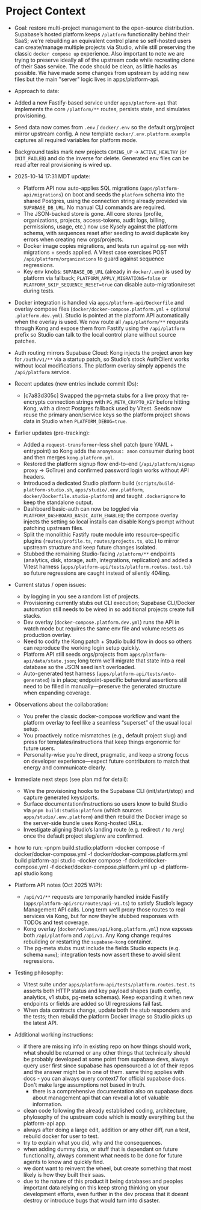 # Project Context

- Goal: restore multi-project management to the open-source distribution. Supabase’s hosted platform keeps `/platform` functionality behind their SaaS; we’re rebuilding an equivalent control plane so self-hosted users can create/manage multiple projects via Studio, while still preserving the classic `docker compose up` experience. Also important to note we are trying to preserve ideally all of the upstream code while recreating clone of their Saas service. The code should be clean, as little hacks as possible. We have made some changes from upstream by adding new files but the main "server" logic lives in apps/platform-api.
- Approach to date:
- Added a new Fastify-based service under `apps/platform-api` that implements the core `/platform/**` routes, persists state, and simulates provisioning.
- Seed data now comes from `.env` / `docker/.env` so the default org/project mirror upstream config. A new template `docker/.env.platform.example` captures all required variables for platform mode.
- Background tasks mark new projects `COMING_UP` → `ACTIVE_HEALTHY` (or `INIT_FAILED`) and do the inverse for delete. Generated env files can be read after real provisioning is wired up.
- 2025-10-14 17:31 MDT update:
  - Platform API now auto-applies SQL migrations (`apps/platform-api/migrations`) on boot and seeds the `platform` schema into the shared Postgres, using the connection string already provided via `SUPABASE_DB_URL`. No manual CLI commands are required.
  - The JSON-backed store is gone. All core stores (profile, organizations, projects, access-tokens, audit logs, billing, permissions, usage, etc.) now use Kysely against the platform schema, with sequences reset after seeding to avoid duplicate key errors when creating new orgs/projects.
  - Docker image copies migrations, and tests run against `pg-mem` with migrations + seeds applied. A Vitest case exercises POST `/api/platform/organizations` to guard against sequence regressions.
  - Key env knobs: `SUPABASE_DB_URL` (already in `docker/.env`) is used by platform via fallback; `PLATFORM_APPLY_MIGRATIONS=false` or `PLATFORM_SKIP_SEQUENCE_RESET=true` can disable auto-migration/reset during tests.
- Docker integration is handled via `apps/platform-api/Dockerfile` and overlay compose files (`docker/docker-compose.platform.yml` + optional `.platform.dev.yml`). Studio is pointed at the platform API automatically when the overlay is used. We now route all `/api/platform/**` requests through Kong and expose them from Fastify using the `/api/platform` prefix so Studio can talk to the local control plane without source patches.
- Auth routing mirrors Supabase Cloud: Kong injects the project anon key for `/auth/v1/**` via a startup patch, so Studio’s stock AuthClient works without local modifications. The platform overlay simply appends the `/api/platform` service.
- Recent updates (new entries include commit IDs):
  - [c7a83d305c] Swapped the pg-meta stubs for a live proxy that re-encrypts connection strings with `PG_META_CRYPTO_KEY` before hitting Kong, with a direct Postgres fallback used by Vitest. Seeds now reuse the primary anon/service keys so the platform project shows data in Studio when `PLATFORM_DEBUG=true`.
- Earlier updates (pre-tracking):
  - Added a `request-transformer`-less shell patch (pure YAML + entrypoint) so Kong adds the `anonymous: anon` consumer during boot and then merges `kong.platform.yml`.
  - Restored the platform signup flow end-to-end (`/api/platform/signup` proxy → GoTrue) and confirmed password login works without API headers.
  - Introduced a dedicated Studio platform build (`scripts/build-platform-studio.sh`, `apps/studio/.env.platform`, `docker/Dockerfile.studio-platform`) and taught `.dockerignore` to keep the standalone output.
  - Dashboard basic-auth can now be toggled via `PLATFORM_DASHBOARD_BASIC_AUTH_ENABLED`; the compose overlay injects the setting so local installs can disable Kong’s prompt without patching upstream files.
  - Split the monolithic Fastify route module into resource-specific plugins (`routes/profile.ts`, `routes/projects.ts`, etc.) to mirror upstream structure and keep future changes isolated.
  - Stubbed the remaining Studio-facing `/platform/**` endpoints (analytics, disk, storage, auth, integrations, replication) and added a Vitest harness (`apps/platform-api/tests/platform.routes.test.ts`) so future regressions are caught instead of silently 404ing.
- Current status / open issues:
  - by logging in you see a random list of projects. 
  - Provisioning currently stubs out CLI execution; Supabase CLI/Docker automation still needs to be wired in so additional projects create full stacks.
  - Dev overlay (`docker-compose.platform.dev.yml`) runs the API in watch mode but requires the same env file and volume resets as production overlay.
  - Need to codify the Kong patch + Studio build flow in docs so others can reproduce the working login setup quickly.
  - Platform API still seeds orgs/projects from `apps/platform-api/data/state.json`; long term we’ll migrate that state into a real database so the JSON seed isn’t overloaded.
  - Auto-generated test harness (`apps/platform-api/tests/auto-generated`) is in place; endpoint-specific behavioral assertions still need to be filled in manually—preserve the generated structure when expanding coverage.
- Observations about the collaboration:
  - You prefer the classic docker-compose workflow and want the platform overlay to feel like a seamless “superset” of the usual local setup.
  - You proactively notice mismatches (e.g., default project slug) and press for templates/instructions that keep things ergonomic for future users.
  - Personality-wise you’re direct, pragmatic, and keep a strong focus on developer experience—expect future contributors to match that energy and communicate clearly.
- Immediate next steps (see plan.md for detail):
  - Wire the provisioning hooks to the Supabase CLI (init/start/stop) and capture generated keys/ports.
  - Surface documentation/instructions so users know to build Studio via `pnpm build:studio:platform` (which sources `apps/studio/.env.platform`) and then rebuild the Docker image so the server-side bundle uses Kong-hosted URLs.
  - Investigate aligning Studio’s landing route (e.g. redirect `/` to `/org`) once the default project slug/env are confirmed.
- how to run: 
  -pnpm build:studio:platform
  -docker compose -f docker/docker-compose.yml -f docker/docker-compose.platform.yml build platform-api studio
  -docker compose -f docker/docker-compose.yml -f docker/docker-compose.platform.yml up -d platform-api studio kong

- Platform API notes (Oct 2025 WIP):
  - `/api/v1/**` requests are temporarily handled inside Fastify (`apps/platform-api/src/routes/api-v1.ts`) to satisfy Studio’s legacy Management API calls. Long term we’ll proxy those routes to real services via Kong, but for now they’re stubbed responses with TODOs and test coverage.
  - Kong overlay (`docker/volumes/api/kong.platform.yml`) now exposes both `/api/platform` and `/api/v1`. Any Kong change requires rebuilding or restarting the `supabase-kong` container.
  - The pg-meta stubs must include the fields Studio expects (e.g. schema `name`); integration tests now assert these to avoid silent regressions.
- Testing philosophy:
  - Vitest suite under `apps/platform-api/tests/platform.routes.test.ts` asserts both HTTP status and key payload shapes (auth config, analytics, v1 stubs, pg-meta schemas). Keep expanding it when new endpoints or fields are added so UI regressions fail fast.
  - When data contracts change, update both the stub responders and the tests; then rebuild the platform Docker image so Studio picks up the latest API.

- Additional working instructions:
  - if there are missing info in existing repo on how things should work, what should be returned or any other things that technically should be probably developed at some point from supabase devs, always query user first since supabase has opensourced a lot of their repos and the answer might be in one of them. same thing applies with docs - you can always query context7 for official supabase docs. Don't make large assumptions not based in truth.
    - there is a comprehensive documentation also on supabase docs about management api that can reveal a lot of valuable information.
  - clean code following the already established coding, architecture, phylosophy of the upstream code which is mostly everything but the platform-api app. 
  - always after doing a large edit, addition or any other diff, run a test, rebuild docker for user to test.
  - try to explain what you did, why and the consequences. 
  - when adding dummy data, or stuff that is dependant on future functionality, always comment what needs to be done for future agents to know and quickly find.
  - we dont want to reinvent the wheel, but create something that most likely is how they built their saas. 
  - due to the nature of this product it being databases and peoples important data relying on this keep strong thinking on your development efforts, even further in the dev process that it doesnt destroy or introduce bugs that would turn into disaster. 
